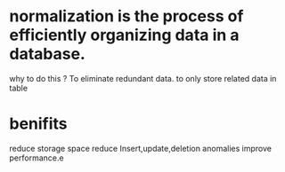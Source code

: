 # normalization is the process of efficiently organizing data in a database.
why to do this ?
To eliminate redundant data.
to only store related data in table

# benifits
reduce storage space
reduce Insert,update,deletion anomalies
improve performance.e
